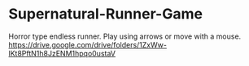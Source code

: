 # Supernatural-Runner-Game
Horror type endless runner. Play using arrows or move with a mouse.
https://drive.google.com/drive/folders/1ZxWw-lKt8PftN1h8JzENM1hpqo0ustaV
